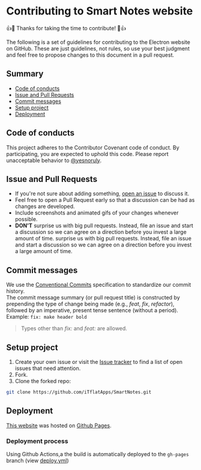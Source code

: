 # Contributing to Smart Notes website

👍🎉 Thanks for taking the time to contribute! 🎉👍

The following is a set of guidelines for contributing to the Electron website on GitHub. These are just guidelines, not rules, so use your best judgment and feel free to propose changes to this document in a pull request.

## Summary

- [Code of conducts](#code-of-conducts)
- [Issue and Pull Requests](#issue-and-pull-requests)
- [Commit messages](#commit-messages)
- [Setup project](#setup-project)
- [Deployment](#deployment)

## Code of conducts

This project adheres to the Contributor Covenant code of conduct. By participating, you are expected to uphold this code. Please report unacceptable behavior to [@yesnoruly](https://t.me/yesnoruly).

## Issue and Pull Requests

- If you're not sure about adding something, [open an issue](https://github.com/iTflatApps/SmartNotes/issues/new/choose) to discuss it.
- Feel free to open a Pull Request early so that a discussion can be had as changes are developed.
- Include screenshots and animated gifs of your changes whenever possible.
- **DON'T** surprise us with big pull requests. Instead, file an issue and start a discussion so we can agree on a direction before you invest a large amount of time. surprise us with big pull requests. Instead, file an issue and start a discussion so we can agree on a direction before you invest a large amount of time.

## Commit messages

We use the [Conventional Commits](https://www.conventionalcommits.org) specification to standardize our commit history. <br> The commit message summary (or pull request title) is constructed by prepending the type of change being made (e.g., *feat*, *fix*, *refactor*), followed by an imperative, present tense sentence (without a period). Example: `fix: make header bold`

> Types other than *fix:* and *feat:* are allowed.

## Setup project

1. Create your own issue or visit the [Issue tracker](https://github.com/iTflatApps/SmartNotes/issues) to find a list of open issues that need attention.
2. Fork. 
3. Clone the forked repo: <br> 
```bash
git clone https://github.com/iTflatApps/SmartNotes.git
```

## Deployment

[This website](https://itflatapps.github.io/SmartNotes/) was hosted on [Github Pages](https://pages.github.com/).

### Deployment process

Using Github Actions,a the build is automatically deployed to the `gh-pages` branch (view [deploy.yml](https://github.com/iTflatApps/SmartNotes/blob/main/.github/workflows/deploy.yml))

